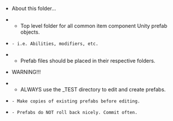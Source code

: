 * About this folder...
*   - Top level folder for all common item component Unity prefab objects.
*     - i.e. Abilities, modifiers, etc.
*   - Prefab files should be placed in their respective folders.

* WARNING!!!
*   - ALWAYS use the _TEST directory to edit and create prefabs. 
*     - Make copies of existing prefabs before editing.
*     - Prefabs do NOT roll back nicely. Commit often.